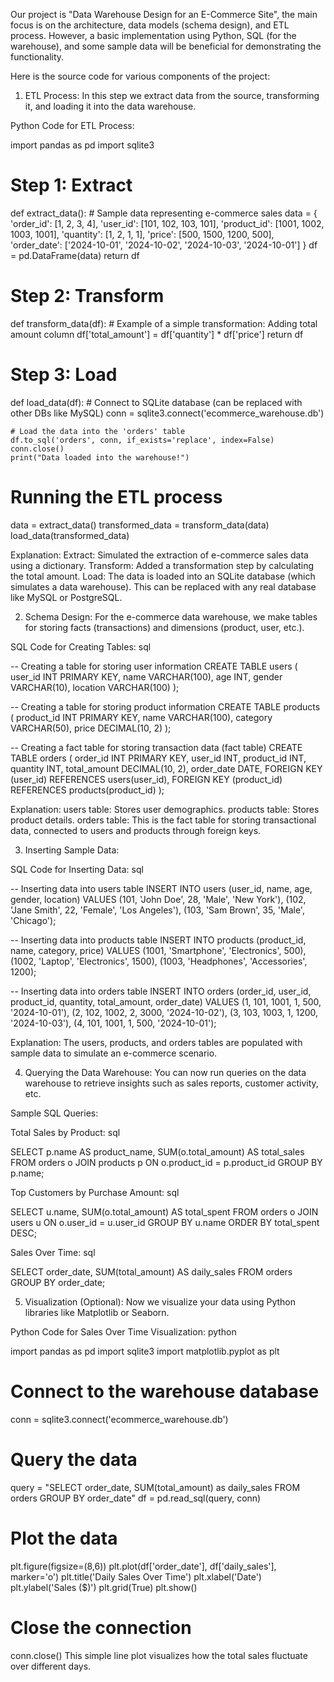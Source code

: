 Our project is "Data Warehouse Design for an E-Commerce Site", the main focus is on the architecture, data models (schema design), and ETL process. However, a basic implementation using Python, SQL (for the warehouse), and some sample data will be beneficial for demonstrating the functionality.

Here is the source code for various components of the project:

1. ETL Process:
In this step we extract data from the source, transforming it, and loading it into the data warehouse.

Python Code for ETL Process:

import pandas as pd
import sqlite3

# Step 1: Extract
def extract_data():
    # Sample data representing e-commerce sales
    data = {
        'order_id': [1, 2, 3, 4],
        'user_id': [101, 102, 103, 101],
        'product_id': [1001, 1002, 1003, 1001],
        'quantity': [1, 2, 1, 1],
        'price': [500, 1500, 1200, 500],
        'order_date': ['2024-10-01', '2024-10-02', '2024-10-03', '2024-10-01']
    }
    df = pd.DataFrame(data)
    return df

# Step 2: Transform
def transform_data(df):
    # Example of a simple transformation: Adding total amount column
    df['total_amount'] = df['quantity'] * df['price']
    return df

# Step 3: Load
def load_data(df):
    # Connect to SQLite database (can be replaced with other DBs like MySQL)
    conn = sqlite3.connect('ecommerce_warehouse.db')
    
    # Load the data into the 'orders' table
    df.to_sql('orders', conn, if_exists='replace', index=False)
    conn.close()
    print("Data loaded into the warehouse!")

# Running the ETL process
data = extract_data()
transformed_data = transform_data(data)
load_data(transformed_data)

Explanation:
Extract: Simulated the extraction of e-commerce sales data using a dictionary.
Transform: Added a transformation step by calculating the total amount.
Load: The data is loaded into an SQLite database (which simulates a data warehouse). This can be replaced with any real database like MySQL or PostgreSQL.


2. Schema Design:
For the e-commerce data warehouse, we make tables for storing facts (transactions) and dimensions (product, user, etc.).

SQL Code for Creating Tables:
sql

-- Creating a table for storing user information
CREATE TABLE users (
    user_id INT PRIMARY KEY,
    name VARCHAR(100),
    age INT,
    gender VARCHAR(10),
    location VARCHAR(100)
);

-- Creating a table for storing product information
CREATE TABLE products (
    product_id INT PRIMARY KEY,
    name VARCHAR(100),
    category VARCHAR(50),
    price DECIMAL(10, 2)
);

-- Creating a fact table for storing transaction data (fact table)
CREATE TABLE orders (
    order_id INT PRIMARY KEY,
    user_id INT,
    product_id INT,
    quantity INT,
    total_amount DECIMAL(10, 2),
    order_date DATE,
    FOREIGN KEY (user_id) REFERENCES users(user_id),
    FOREIGN KEY (product_id) REFERENCES products(product_id)
);

Explanation:
users table: Stores user demographics.
products table: Stores product details.
orders table: This is the fact table for storing transactional data, connected to users and products through foreign keys.


3. Inserting Sample Data:
   
SQL Code for Inserting Data:
sql

-- Inserting data into users table
INSERT INTO users (user_id, name, age, gender, location)
VALUES
(101, 'John Doe', 28, 'Male', 'New York'),
(102, 'Jane Smith', 22, 'Female', 'Los Angeles'),
(103, 'Sam Brown', 35, 'Male', 'Chicago');

-- Inserting data into products table
INSERT INTO products (product_id, name, category, price)
VALUES
(1001, 'Smartphone', 'Electronics', 500),
(1002, 'Laptop', 'Electronics', 1500),
(1003, 'Headphones', 'Accessories', 1200);

-- Inserting data into orders table
INSERT INTO orders (order_id, user_id, product_id, quantity, total_amount, order_date)
VALUES
(1, 101, 1001, 1, 500, '2024-10-01'),
(2, 102, 1002, 2, 3000, '2024-10-02'),
(3, 103, 1003, 1, 1200, '2024-10-03'),
(4, 101, 1001, 1, 500, '2024-10-01');

Explanation:
The users, products, and orders tables are populated with sample data to simulate an e-commerce scenario.


4. Querying the Data Warehouse:
You can now run queries on the data warehouse to retrieve insights such as sales reports, customer activity, etc.

Sample SQL Queries:

Total Sales by Product:
sql

SELECT p.name AS product_name, SUM(o.total_amount) AS total_sales
FROM orders o
JOIN products p ON o.product_id = p.product_id
GROUP BY p.name;

Top Customers by Purchase Amount:
sql

SELECT u.name, SUM(o.total_amount) AS total_spent
FROM orders o
JOIN users u ON o.user_id = u.user_id
GROUP BY u.name
ORDER BY total_spent DESC;

Sales Over Time:
sql

SELECT order_date, SUM(total_amount) AS daily_sales
FROM orders
GROUP BY order_date;


5. Visualization (Optional):
Now we visualize your data using Python libraries like Matplotlib or Seaborn.

Python Code for Sales Over Time Visualization:
python

import pandas as pd
import sqlite3
import matplotlib.pyplot as plt

# Connect to the warehouse database
conn = sqlite3.connect('ecommerce_warehouse.db')

# Query the data
query = "SELECT order_date, SUM(total_amount) as daily_sales FROM orders GROUP BY order_date"
df = pd.read_sql(query, conn)

# Plot the data
plt.figure(figsize=(8,6))
plt.plot(df['order_date'], df['daily_sales'], marker='o')
plt.title('Daily Sales Over Time')
plt.xlabel('Date')
plt.ylabel('Sales ($)')
plt.grid(True)
plt.show()

# Close the connection
conn.close()
This simple line plot visualizes how the total sales fluctuate over different days.

